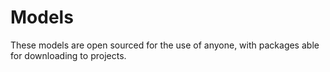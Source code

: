 # Models

These models are open sourced for the use of anyone, with packages able for downloading to projects.